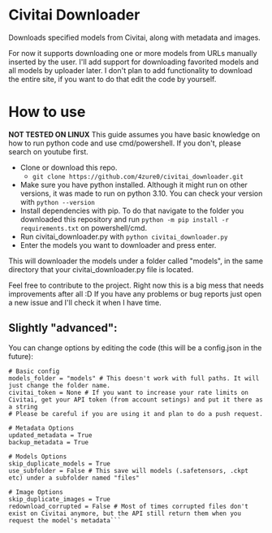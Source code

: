 # Civitai Downloader
Downloads specified models from Civitai, along with metadata and images.

For now it supports downloading one or more models from URLs manually inserted by the user.
I'll add support for downloading favorited models and all models by uploader later.
I don't plan to add functionality to download the entire site, if you want to do that edit the code by yourself.



# How to use
**NOT TESTED ON LINUX**
This guide assumes you have basic knowledge on how to run python code and use cmd/powershell. If you don't, please search on youtube first.

- Clone or download this repo.
  - `git clone https://github.com/4zure0/civitai_downloader.git`
- Make sure you have python installed. Although it might run on other versions, it was made to run on python 3.10. You can check your version with `python --version`
- Install dependencies with pip. To do that navigate to the folder you downloaded this repository and run `python -m pip install -r requirements.txt` on powershell/cmd.
- Run civitai_downloader.py with `python civitai_downloader.py`
- Enter the models you want to downloader and press enter.

This will downloader the models under a folder called "models", in the same directory that your civitai_downloader.py file is located. 

Feel free to contribute to the project. Right now this is a big mess that needs improvements after all :D
If you have any problems or bug reports just open a new issue and I'll check it when I have time.

## Slightly "advanced":
You can change options by editing the code (this will be a config.json in the future): 
```
# Basic config
models_folder = "models" # This doesn't work with full paths. It will just change the folder name.
civitai_token = None # If you want to increase your rate limits on Civitai, get your API token (from account setings) and put it there as a string
# Please be careful if you are using it and plan to do a push request.

# Metadata Options
updated_metadata = True
backup_metadata = True

# Models Options
skip_duplicate_models = True
use_subfolder = False # This save will models (.safetensors, .ckpt etc) under a subfolder named "files"

# Image Options
skip_duplicate_images = True
redownload_corrupted = False # Most of times corrupted files don't exist on Civitai anymore, but the API still return them when you request the model's metadata```

